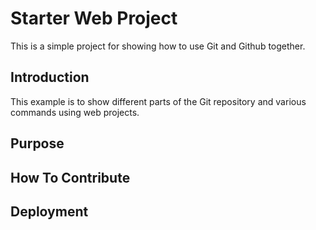 # Starter Web Project

This is a simple project for showing how to use Git and Github together.

## Introduction

This example is to show different parts of the Git repository and various commands using web projects.

## Purpose

## How To Contribute

## Deployment


